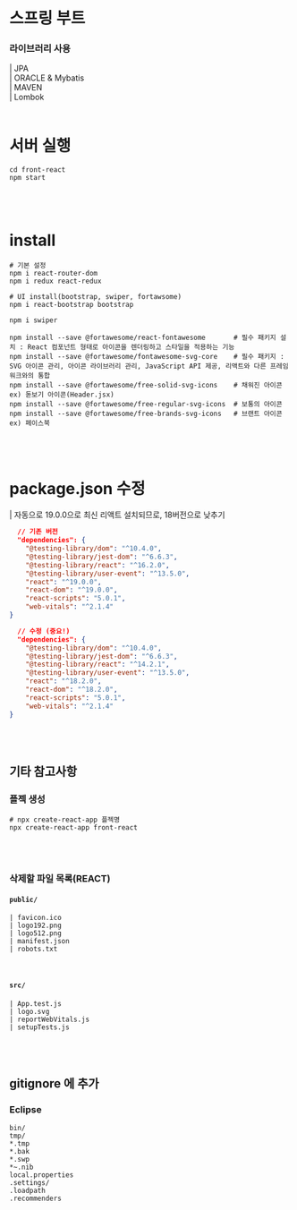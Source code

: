 # 스프링 부트 
### 라이브러리 사용
| JPA <br/>
| ORACLE & Mybatis<br/>
| MAVEN <br/>
| Lombok
<br/>
<br/>


# 서버 실행
```shell
cd front-react
npm start 
```
<br/>
<br/>

# install
```shell
# 기본 설정
npm i react-router-dom
npm i redux react-redux

# UI install(bootstrap, swiper, fortawsome)
npm i react-bootstrap bootstrap  

npm i swiper

npm install --save @fortawesome/react-fontawesome       # 필수 패키지 설치 : React 컴포넌트 형태로 아이콘을 렌더링하고 스타일을 적용하는 기능
npm install --save @fortawesome/fontawesome-svg-core    # 필수 패키지 : SVG 아이콘 관리, 아이콘 라이브러리 관리, JavaScript API 제공, 리액트와 다른 프레임워크와의 통합
npm install --save @fortawesome/free-solid-svg-icons    # 채워진 아이콘 ex) 돋보기 아이콘(Header.jsx)
npm install --save @fortawesome/free-regular-svg-icons  # 보통의 아이콘
npm install --save @fortawesome/free-brands-svg-icons   # 브랜트 아이콘 ex) 페이스북

```

<br/>
<br/>


# package.json 수정 
| 자동으로 19.0.0으로 최신 리액트 설치되므로, 18버전으로 낮추기
```json
  // 기존 버전 
  "dependencies": {
    "@testing-library/dom": "^10.4.0",
    "@testing-library/jest-dom": "^6.6.3",
    "@testing-library/react": "^16.2.0",
    "@testing-library/user-event": "^13.5.0",
    "react": "^19.0.0",
    "react-dom": "^19.0.0",
    "react-scripts": "5.0.1",
    "web-vitals": "^2.1.4"
}

  // 수정 (중요!)
  "dependencies": {
    "@testing-library/dom": "^10.4.0",
    "@testing-library/jest-dom": "^6.6.3",
    "@testing-library/react": "^14.2.1",
    "@testing-library/user-event": "^13.5.0",
    "react": "^18.2.0",
    "react-dom": "^18.2.0",
    "react-scripts": "5.0.1",
    "web-vitals": "^2.1.4"
}
```

<br/>
<br/>

## 기타 참고사항
###  플젝 생성 
```shell
# npx create-react-app 플젝명
npx create-react-app front-react
```
<br/>
<br/>

### 삭제할 파일 목록(REACT)
#### `public/` 
```
| favicon.ico
| logo192.png
| logo512.png
| manifest.json
| robots.txt
```
<br/>

#### `src/`
```
| App.test.js
| logo.svg
| reportWebVitals.js
| setupTests.js
```
<br/>
<br/>

## gitignore 에 추가
### Eclipse ###
```.metadata
bin/
tmp/
*.tmp
*.bak
*.swp
*~.nib
local.properties
.settings/
.loadpath
.recommenders
```